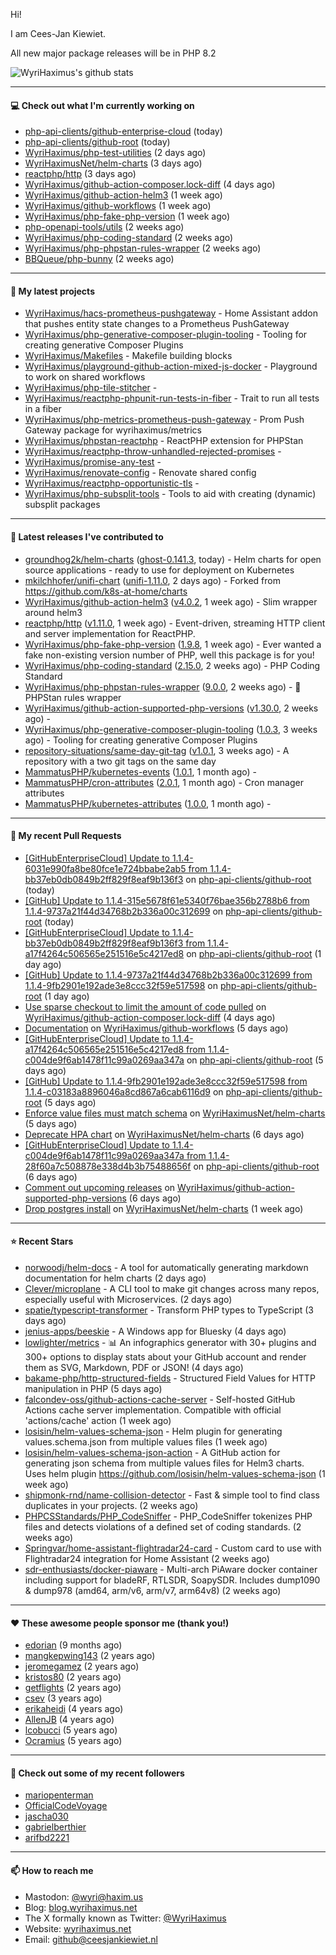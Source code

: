 Hi!

I am Cees-Jan Kiewiet.

All new major package releases will be in PHP 8.2

![WyriHaximus's github stats](https://github-readme-stats.vercel.app/api?username=WyriHaximus&show_icons=true)

---

#### 💻 Check out what I'm currently working on

- [php-api-clients/github-enterprise-cloud](https://github.com/php-api-clients/github-enterprise-cloud) (today)
- [php-api-clients/github-root](https://github.com/php-api-clients/github-root) (today)
- [WyriHaximus/php-test-utilities](https://github.com/WyriHaximus/php-test-utilities) (2 days ago)
- [WyriHaximusNet/helm-charts](https://github.com/WyriHaximusNet/helm-charts) (3 days ago)
- [reactphp/http](https://github.com/reactphp/http) (3 days ago)
- [WyriHaximus/github-action-composer.lock-diff](https://github.com/WyriHaximus/github-action-composer.lock-diff) (4 days ago)
- [WyriHaximus/github-action-helm3](https://github.com/WyriHaximus/github-action-helm3) (1 week ago)
- [WyriHaximus/github-workflows](https://github.com/WyriHaximus/github-workflows) (1 week ago)
- [WyriHaximus/php-fake-php-version](https://github.com/WyriHaximus/php-fake-php-version) (1 week ago)
- [php-openapi-tools/utils](https://github.com/php-openapi-tools/utils) (2 weeks ago)
- [WyriHaximus/php-coding-standard](https://github.com/WyriHaximus/php-coding-standard) (2 weeks ago)
- [WyriHaximus/php-phpstan-rules-wrapper](https://github.com/WyriHaximus/php-phpstan-rules-wrapper) (2 weeks ago)
- [BBQueue/php-bunny](https://github.com/BBQueue/php-bunny) (2 weeks ago)

---

#### 🌱 My latest projects

- [WyriHaximus/hacs-prometheus-pushgateway](https://github.com/WyriHaximus/hacs-prometheus-pushgateway) - Home Assistant addon that pushes entity state changes to a Prometheus PushGateway
- [WyriHaximus/php-generative-composer-plugin-tooling](https://github.com/WyriHaximus/php-generative-composer-plugin-tooling) - Tooling for creating generative Composer Plugins
- [WyriHaximus/Makefiles](https://github.com/WyriHaximus/Makefiles) - Makefile building blocks
- [WyriHaximus/playground-github-action-mixed-js-docker](https://github.com/WyriHaximus/playground-github-action-mixed-js-docker) - Playground to work on shared workflows
- [WyriHaximus/php-tile-stitcher](https://github.com/WyriHaximus/php-tile-stitcher) - 
- [WyriHaximus/reactphp-phpunit-run-tests-in-fiber](https://github.com/WyriHaximus/reactphp-phpunit-run-tests-in-fiber) - Trait to run all tests in a fiber
- [WyriHaximus/php-metrics-prometheus-push-gateway](https://github.com/WyriHaximus/php-metrics-prometheus-push-gateway) - Prom Push Gateway package for wyrihaximus/metrics
- [WyriHaximus/phpstan-reactphp](https://github.com/WyriHaximus/phpstan-reactphp) - ReactPHP extension for PHPStan
- [WyriHaximus/reactphp-throw-unhandled-rejected-promises](https://github.com/WyriHaximus/reactphp-throw-unhandled-rejected-promises) - 
- [WyriHaximus/promise-any-test](https://github.com/WyriHaximus/promise-any-test) - 
- [WyriHaximus/renovate-config](https://github.com/WyriHaximus/renovate-config) - Renovate shared config
- [WyriHaximus/reactphp-opportunistic-tls](https://github.com/WyriHaximus/reactphp-opportunistic-tls) - 
- [WyriHaximus/php-subsplit-tools](https://github.com/WyriHaximus/php-subsplit-tools) - Tools to aid with creating (dynamic) subsplit packages

---

#### 🔭 Latest releases I've contributed to

- [groundhog2k/helm-charts](https://github.com/groundhog2k/helm-charts) ([ghost-0.141.3](https://github.com/groundhog2k/helm-charts/releases/tag/ghost-0.141.3), today) - Helm charts for open source applications - ready to use for deployment on Kubernetes
- [mkilchhofer/unifi-chart](https://github.com/mkilchhofer/unifi-chart) ([unifi-1.11.0](https://github.com/mkilchhofer/unifi-chart/releases/tag/unifi-1.11.0), 2 days ago) - Forked from https://github.com/k8s-at-home/charts
- [WyriHaximus/github-action-helm3](https://github.com/WyriHaximus/github-action-helm3) ([v4.0.2](https://github.com/WyriHaximus/github-action-helm3/releases/tag/v4.0.2), 1 week ago) - Slim wrapper around helm3
- [reactphp/http](https://github.com/reactphp/http) ([v1.11.0](https://github.com/reactphp/http/releases/tag/v1.11.0), 1 week ago) - Event-driven, streaming HTTP client and server implementation for ReactPHP.
- [WyriHaximus/php-fake-php-version](https://github.com/WyriHaximus/php-fake-php-version) ([1.9.8](https://github.com/WyriHaximus/php-fake-php-version/releases/tag/1.9.8), 1 week ago) - Ever wanted a fake non-existing version number of PHP, well this package is for you!
- [WyriHaximus/php-coding-standard](https://github.com/WyriHaximus/php-coding-standard) ([2.15.0](https://github.com/WyriHaximus/php-coding-standard/releases/tag/2.15.0), 2 weeks ago) - PHP Coding Standard
- [WyriHaximus/php-phpstan-rules-wrapper](https://github.com/WyriHaximus/php-phpstan-rules-wrapper) ([9.0.0](https://github.com/WyriHaximus/php-phpstan-rules-wrapper/releases/tag/9.0.0), 2 weeks ago) - 🌯 PHPStan rules wrapper
- [WyriHaximus/github-action-supported-php-versions](https://github.com/WyriHaximus/github-action-supported-php-versions) ([v1.30.0](https://github.com/WyriHaximus/github-action-supported-php-versions/releases/tag/v1.30.0), 2 weeks ago) - 
- [WyriHaximus/php-generative-composer-plugin-tooling](https://github.com/WyriHaximus/php-generative-composer-plugin-tooling) ([1.0.3](https://github.com/WyriHaximus/php-generative-composer-plugin-tooling/releases/tag/1.0.3), 3 weeks ago) - Tooling for creating generative Composer Plugins
- [repository-situations/same-day-git-tag](https://github.com/repository-situations/same-day-git-tag) ([v1.0.1](https://github.com/repository-situations/same-day-git-tag/releases/tag/v1.0.1), 3 weeks ago) - A repository with a two git tags on the same day
- [MammatusPHP/kubernetes-events](https://github.com/MammatusPHP/kubernetes-events) ([1.0.1](https://github.com/MammatusPHP/kubernetes-events/releases/tag/1.0.1), 1 month ago) - 
- [MammatusPHP/cron-attributes](https://github.com/MammatusPHP/cron-attributes) ([2.0.1](https://github.com/MammatusPHP/cron-attributes/releases/tag/2.0.1), 1 month ago) - Cron manager attributes
- [MammatusPHP/kubernetes-attributes](https://github.com/MammatusPHP/kubernetes-attributes) ([1.0.0](https://github.com/MammatusPHP/kubernetes-attributes/releases/tag/1.0.0), 1 month ago) - 

---

#### 🔨 My recent Pull Requests

- [[GitHubEnterpriseCloud] Update to 1.1.4-6031e990fa8be80fce1e724bbabe2ab5 from 1.1.4-bb37eb0db0849b2ff829f8eaf9b136f3](https://github.com/php-api-clients/github-root/pull/1366) on [php-api-clients/github-root](https://github.com/php-api-clients/github-root) (today)
- [[GitHub] Update to 1.1.4-315e5678f61e5340f76bae356b2788b6 from 1.1.4-9737a21f44d34768b2b336a00c312699](https://github.com/php-api-clients/github-root/pull/1365) on [php-api-clients/github-root](https://github.com/php-api-clients/github-root) (today)
- [[GitHubEnterpriseCloud] Update to 1.1.4-bb37eb0db0849b2ff829f8eaf9b136f3 from 1.1.4-a17f4264c506565e251516e5c4217ed8](https://github.com/php-api-clients/github-root/pull/1364) on [php-api-clients/github-root](https://github.com/php-api-clients/github-root) (1 day ago)
- [[GitHub] Update to 1.1.4-9737a21f44d34768b2b336a00c312699 from 1.1.4-9fb2901e192ade3e8ccc32f59e517598](https://github.com/php-api-clients/github-root/pull/1363) on [php-api-clients/github-root](https://github.com/php-api-clients/github-root) (1 day ago)
- [Use sparse checkout to limit the amount of code pulled](https://github.com/WyriHaximus/github-action-composer.lock-diff/pull/170) on [WyriHaximus/github-action-composer.lock-diff](https://github.com/WyriHaximus/github-action-composer.lock-diff) (4 days ago)
- [Documentation](https://github.com/WyriHaximus/github-workflows/pull/48) on [WyriHaximus/github-workflows](https://github.com/WyriHaximus/github-workflows) (5 days ago)
- [[GitHubEnterpriseCloud] Update to 1.1.4-a17f4264c506565e251516e5c4217ed8 from 1.1.4-c004de9f6ab1478f11c99a0269aa347a](https://github.com/php-api-clients/github-root/pull/1362) on [php-api-clients/github-root](https://github.com/php-api-clients/github-root) (5 days ago)
- [[GitHub] Update to 1.1.4-9fb2901e192ade3e8ccc32f59e517598 from 1.1.4-c03183a8896046a8cd867a6cab6116d9](https://github.com/php-api-clients/github-root/pull/1361) on [php-api-clients/github-root](https://github.com/php-api-clients/github-root) (5 days ago)
- [Enforce value files must match schema](https://github.com/WyriHaximusNet/helm-charts/pull/123) on [WyriHaximusNet/helm-charts](https://github.com/WyriHaximusNet/helm-charts) (5 days ago)
- [Deprecate HPA chart](https://github.com/WyriHaximusNet/helm-charts/pull/122) on [WyriHaximusNet/helm-charts](https://github.com/WyriHaximusNet/helm-charts) (6 days ago)
- [[GitHubEnterpriseCloud] Update to 1.1.4-c004de9f6ab1478f11c99a0269aa347a from 1.1.4-28f60a7c508878e338d4b3b75488656f](https://github.com/php-api-clients/github-root/pull/1360) on [php-api-clients/github-root](https://github.com/php-api-clients/github-root) (6 days ago)
- [Comment out upcoming releases](https://github.com/WyriHaximus/github-action-supported-php-versions/pull/60) on [WyriHaximus/github-action-supported-php-versions](https://github.com/WyriHaximus/github-action-supported-php-versions) (6 days ago)
- [Drop postgres install](https://github.com/WyriHaximusNet/helm-charts/pull/121) on [WyriHaximusNet/helm-charts](https://github.com/WyriHaximusNet/helm-charts) (1 week ago)

---

#### ⭐ Recent Stars

- [norwoodj/helm-docs](https://github.com/norwoodj/helm-docs) - A tool for automatically generating markdown documentation for helm charts (2 days ago)
- [Clever/microplane](https://github.com/Clever/microplane) - A CLI tool to make git changes across many repos, especially useful with Microservices. (2 days ago)
- [spatie/typescript-transformer](https://github.com/spatie/typescript-transformer) - Transform PHP types to TypeScript (3 days ago)
- [jenius-apps/beeskie](https://github.com/jenius-apps/beeskie) - A Windows app for Bluesky (4 days ago)
- [lowlighter/metrics](https://github.com/lowlighter/metrics) - 📊 An infographics generator with 30&#43; plugins and 300&#43; options to display stats about your GitHub account and render them as SVG, Markdown, PDF or JSON! (4 days ago)
- [bakame-php/http-structured-fields](https://github.com/bakame-php/http-structured-fields) - Structured Field Values for HTTP manipulation in PHP (5 days ago)
- [falcondev-oss/github-actions-cache-server](https://github.com/falcondev-oss/github-actions-cache-server) - Self-hosted GitHub Actions cache server implementation. Compatible with official &#39;actions/cache&#39; action (1 week ago)
- [losisin/helm-values-schema-json](https://github.com/losisin/helm-values-schema-json) - Helm plugin for generating values.schema.json from multiple values files (1 week ago)
- [losisin/helm-values-schema-json-action](https://github.com/losisin/helm-values-schema-json-action) - A GitHub action for generating json schema from multiple values files for Helm3 charts. Uses helm plugin https://github.com/losisin/helm-values-schema-json (1 week ago)
- [shipmonk-rnd/name-collision-detector](https://github.com/shipmonk-rnd/name-collision-detector) - Fast &amp; simple tool to find class duplicates in your projects. (2 weeks ago)
- [PHPCSStandards/PHP_CodeSniffer](https://github.com/PHPCSStandards/PHP_CodeSniffer) - PHP_CodeSniffer tokenizes PHP files and detects violations of a defined set of coding standards. (2 weeks ago)
- [Springvar/home-assistant-flightradar24-card](https://github.com/Springvar/home-assistant-flightradar24-card) - Custom card to use with Flightradar24 integration for Home Assistant (2 weeks ago)
- [sdr-enthusiasts/docker-piaware](https://github.com/sdr-enthusiasts/docker-piaware) - Multi-arch PiAware docker container including support for bladeRF, RTLSDR, SoapySDR. Includes dump1090 &amp; dump978 (amd64, arm/v6, arm/v7, arm64v8) (2 weeks ago)

---

#### ❤️ These awesome people sponsor me (thank you!)

- [edorian](https://github.com/edorian) (9 months ago)
- [mangkepwing143](https://github.com/mangkepwing143) (2 years ago)
- [jeromegamez](https://github.com/jeromegamez) (2 years ago)
- [kristos80](https://github.com/kristos80) (2 years ago)
- [getflights](https://github.com/getflights) (2 years ago)
- [csev](https://github.com/csev) (3 years ago)
- [erikaheidi](https://github.com/erikaheidi) (4 years ago)
- [AllenJB](https://github.com/AllenJB) (4 years ago)
- [lcobucci](https://github.com/lcobucci) (5 years ago)
- [Ocramius](https://github.com/Ocramius) (5 years ago)

---

#### 👯 Check out some of my recent followers

- [mariopenterman](https://github.com/mariopenterman)
- [OfficialCodeVoyage](https://github.com/OfficialCodeVoyage)
- [jascha030](https://github.com/jascha030)
- [gabrielberthier](https://github.com/gabrielberthier)
- [arifbd2221](https://github.com/arifbd2221)

---

#### 📫 How to reach me

- Mastodon: [@wyri@haxim.us](https://toot-toot.wyrihaxim.us/@wyri)
- Blog: [blog.wyrihaximus.net](https://blog.wyrihaximus.net/)
- The X formally known as Twitter: [@WyriHaximus](https://twitter.com/WyriHaximus)
- Website: [wyrihaximus.net](https://wyrihaximus.net/)
- Email: [github@ceesjankiewiet.nl](mailto:github@ceesjankiewiet.nl)

